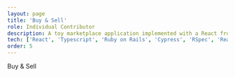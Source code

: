 ```yaml
---
layout: page
title: 'Buy & Sell'
role: Individual Contributor
description: A toy marketplace application implemented with a React frontend and Rails API
tech: ['React', 'Typescript', 'Ruby on Rails', 'Cypress', 'RSpec', 'ReactQuery']
order: 5
---
```


Buy & Sell
